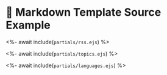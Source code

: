 # 📒 Markdown Template Source Example

<%- await include(`partials/rss.ejs`) %>

<%- await include(`partials/topics.ejs`) %>

<%- await include(`partials/languages.ejs`) %>
